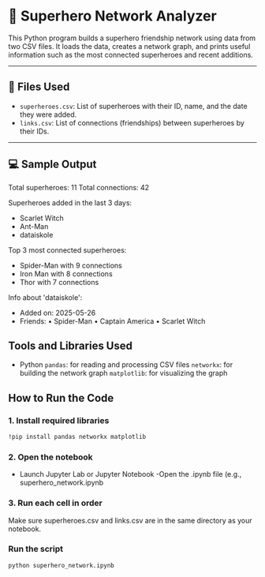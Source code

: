 # 🦸 Superhero Network Analyzer

This Python program builds a superhero friendship network using data from two CSV files. It loads the data, creates a network graph, and prints useful information such as the most connected superheroes and recent additions.

---

## 📂 Files Used

- `superheroes.csv`: List of superheroes with their ID, name, and the date they were added.
- `links.csv`: List of connections (friendships) between superheroes by their IDs.

---

## 💻 Sample Output
Total superheroes: 11
Total connections: 42

Superheroes added in the last 3 days:
- Scarlet Witch
- Ant-Man
- dataiskole

Top 3 most connected superheroes:
- Spider-Man with 9 connections
- Iron Man with 8 connections
- Thor with 7 connections

Info about 'dataiskole':
- Added on: 2025-05-26
- Friends:
  • Spider-Man
  • Captain America
  • Scarlet Witch

## Tools and Libraries Used
- Python
`pandas`: for reading and processing CSV files
`networkx`: for building the network graph
`matplotlib`: for visualizing the graph

## How to Run the Code

### 1. Install required libraries

```bash 
!pip install pandas networkx matplotlib
```
### 2. Open the notebook
- Launch Jupyter Lab or Jupyter Notebook
-Open the .ipynb file (e.g., superhero_network.ipynb

### 3. Run each cell in order
Make sure superheroes.csv and links.csv are in the same directory as your notebook.

### Run the script
```bash 
python superhero_network.ipynb

